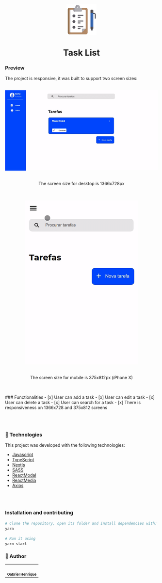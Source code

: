 <div align="center">
<img height="100" width="100" src="./public/github-images/task-list-icon.png"></img>
</div>
<h1 align="center">Task List </h1>



### Preview
The project is responsive, it was built to support two screen sizes:
<br></br>

<div align="center">
<img src="/public/github-images/desktop-screen.gif/"/>
<br></br>
<p align="center">The screen size for desktop is 1366x728px<p>
</div>
<br></br>

<div align="center">
<img src="./public/github-images/mobile-screen.gif"/>
<br></br>
<p>The screen size for mobile is 375x812px (iPhone X)</p>
</div>
<br></br>
### Functionalities
  - [x] User can add a task
  - [x] User can edit a task
  - [x] User can delete a task
  - [x] User can search for a task
  - [x] There is responsiveness on 1366x728 and 375x812 screens

<br></br>
### :nut_and_bolt: Technologies

This project was developed with the following technologies:

- [Javascript][Javascript]
- [TypeScript][Typescript]
- [Nextjs][Nextjs]
- [SASS][SASS]
- [ReactModal][ReactModal]
- [ReactMedia][ReactMedia]
- [Axios][Axios]
  
[Javascript]: https://developer.mozilla.org/pt-BR/docs/Web/JavaScript
[Typescript]: https://www.typescriptlang.org/
[Nextjs]: https://nextjs.org/
[SASS]: https://sass-lang.com//
[ReactModal]:https://github.com/reactjs/react-modal
[ReactMedia]:https://github.com/ReactTraining/react-media
[Axios]: https://axios-http.com/ptbr/docs/intro

<br></br>
### Installation and contributing

```bash
# Clone the repository, open its folder and install dependencies with:
yarn

# Run it using
yarn start

```

### 🧑 Author

<table>
  <tr>
    <td align="center">
      <a href="https://github.com/Gabriek0">
        <img src='https://avatars.githubusercontent.com/u/89749843?v=4' width="100px;" alt=""/>
        <br />
          <sub>
            <b>Gabriel Henrique</b>
          </sub>
      </a>
    </td>

  </tr>
</table>




